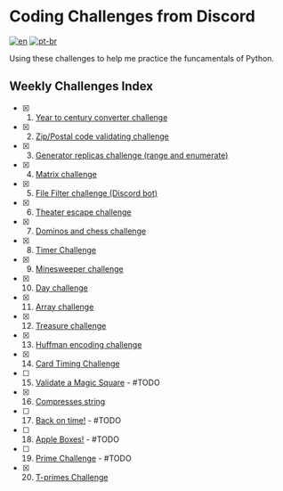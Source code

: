 # Coding Challenges from Discord
[![en](https://img.shields.io/badge/lang-en-red.svg)](README.md)
[![pt-br](https://img.shields.io/badge/lang-pt--br-green.svg)](https://github.com/jonatasemidio/multilanguage-readme-pattern/blob/master/README.pt-br.md)

Using these challenges to help me practice the funcamentals of Python.

## Weekly Challenges Index

- [x] 1. [Year to century converter challenge](weekly-challenges/chall-001)
- [x] 2. [Zip/Postal code validating challenge](weekly-challenges/chall-002)
- [x] 3. [Generator replicas challenge (range and enumerate)](weekly-challenges/chall-003)
- [x] 4. [Matrix challenge](weekly-challenges/chall-004)
- [x] 5. [File Filter challenge (Discord bot)](weekly-challenges/chall-005)
- [x] 6. [Theater escape challenge](weekly-challenges/chall-006)
- [x] 7. [Dominos and chess challenge](weekly-challenges/chall-007)
- [x] 8. [Timer Challenge](weekly-challenges/chall-008)
- [x] 9. [Minesweeper challenge](weekly-challenges/chall-009)
- [x] 10. [Day challenge](weekly-challenges/chall-010)
- [x] 11. [Array challenge](weekly-challenges/chall-011)
- [x] 12. [Treasure challenge](weekly-challenges/chall-012)
- [x] 13. [Huffman encoding challenge](weekly-challenges/chall-013)
- [x] 14. [Card Timing Challenge](weekly-challenges/chall-014)
- [ ] 15. [Validate a Magic Square​](weekly-challenges/chall-015) - #TODO
- [x] 16. [Compresses string](weekly-challenges/chall-016)
- [ ] 17. [Back on time!](weekly-challenges/chall-017) - #TODO
- [ ] 18. [Apple Boxes!](weekly-challenges/chall-018) - #TODO
- [ ] 19. [Prime Challenge](weekly-challenges/chall-019) - #TODO
- [x] 20. [T-primes Challenge](weekly-challenges/chall-020)
